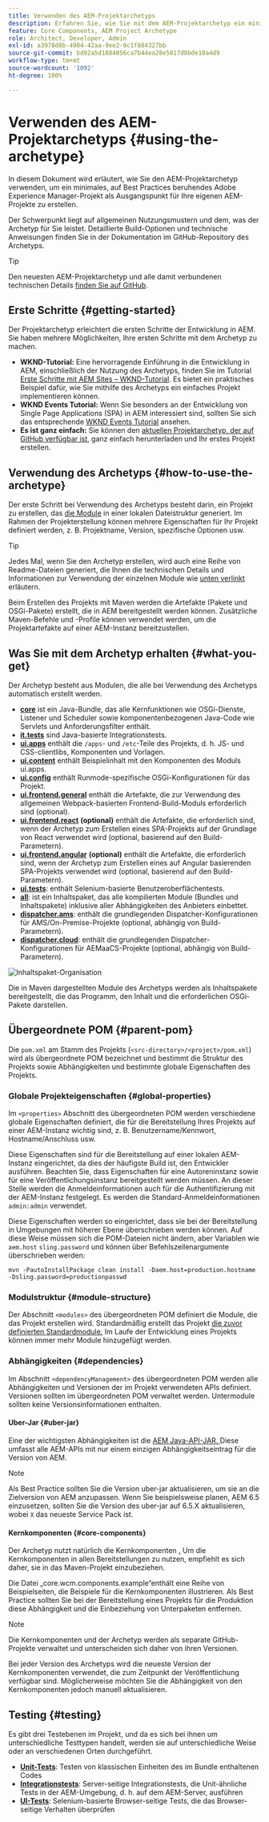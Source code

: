 ```yaml
---
title: Verwenden des AEM-Projektarchetyps
description: Erfahren Sie, wie Sie mit dem AEM-Projektarchetyp ein minimales, auf Best Practices beruhendes Adobe Experience Manager-Projekt als Ausgangspunkt für Ihre eigenen AEM-Projekte erstellen.
feature: Core Components, AEM Project Archetype
role: Architect, Developer, Admin
exl-id: a3978d8b-4904-42aa-9ee2-9c1f884327bb
source-git-commit: bd92a5d1884056ca7b44ea28e5817d8bde10a4d9
workflow-type: tm+mt
source-wordcount: '1092'
ht-degree: 100%

---
```



# Verwenden des AEM-Projektarchetyps {#using-the-archetype}

In diesem Dokument wird erläutert, wie Sie den AEM-Projektarchetyp verwenden, um ein minimales, auf Best Practices beruhendes Adobe Experience Manager-Projekt als Ausgangspunkt für Ihre eigenen AEM-Projekte zu erstellen.

Der Schwerpunkt liegt auf allgemeinen Nutzungsmustern und dem, was der Archetyp für Sie leistet. Detaillierte Build-Optionen und technische Anweisungen finden Sie in der Dokumentation im GitHub-Repository des Archetyps.

>[!TIP]
>
>Den neuesten AEM-Projektarchetyp und alle damit verbundenen technischen Details [finden Sie auf GitHub](https://github.com/adobe/aem-project-archetype).

## Erste Schritte {#getting-started}

Der Projektarchetyp erleichtert die ersten Schritte der Entwicklung in AEM. Sie haben mehrere Möglichkeiten, Ihre ersten Schritte mit dem Archetyp zu machen.

* **WKND-Tutorial:** Eine hervorragende Einführung in die Entwicklung in AEM, einschließlich der Nutzung des Archetyps, finden Sie im Tutorial [Erste Schritte mit AEM Sites – WKND-Tutorial](https://experienceleague.adobe.com/docs/experience-manager-learn/getting-started-wknd-tutorial-develop/overview.html?lang=de). Es bietet ein praktisches Beispiel dafür, wie Sie mithilfe des Archetyps ein einfaches Projekt implementieren können.
* **WKND Events Tutorial:** Wenn Sie besonders an der Entwicklung von Single Page Applications (SPA) in AEM interessiert sind, sollten Sie sich das entsprechende [WKND Events Tutorial](https://experienceleague.adobe.com/docs/experience-manager-learn/sites/spa-editor/spa-editor-framework-feature-video-use.html?lang=de) ansehen.
* **Es ist ganz einfach:** Sie können den [aktuellen Projektarchetyp, der auf GitHub verfügbar ist](https://github.com/adobe/aem-project-archetype), ganz einfach herunterladen und Ihr erstes Projekt erstellen.

## Verwendung des Archetyps {#how-to-use-the-archetype}

Der erste Schritt bei Verwendung des Archetyps besteht darin, ein Projekt zu erstellen, das [die Module](#what-you-get) in einer lokalen Dateistruktur generiert. Im Rahmen der Projekterstellung können mehrere Eigenschaften für Ihr Projekt definiert werden, z. B. Projektname, Version, spezifische Optionen usw.

>[!TIP]
>
>Jedes Mal, wenn Sie den Archetyp erstellen, wird auch eine Reihe von Readme-Dateien generiert, die Ihnen die technischen Details und Informationen zur Verwendung der einzelnen Module wie [unten verlinkt](#what-you-get) erläutern.

Beim Erstellen des Projekts mit Maven werden die Artefakte (Pakete und OSGi-Pakete) erstellt, die in AEM bereitgestellt werden können. Zusätzliche Maven-Befehle und -Profile können verwendet werden, um die Projektartefakte auf einer AEM-Instanz bereitzustellen.

## Was Sie mit dem Archetyp erhalten {#what-you-get}

Der Archetyp besteht aus Modulen, die alle bei Verwendung des Archetyps automatisch erstellt werden.

* **[core](https://github.com/adobe/aem-project-archetype/tree/develop/src/main/archetype/core)** ist ein Java-Bundle, das alle Kernfunktionen wie OSGi-Dienste, Listener und Scheduler sowie komponentenbezogenen Java-Code wie Servlets und Anforderungsfilter enthält.
* **[it.tests](https://github.com/adobe/aem-project-archetype/tree/develop/src/main/archetype/it.tests)** sind Java-basierte Integrationstests.
* **[ui.apps](https://github.com/adobe/aem-project-archetype/tree/develop/src/main/archetype/ui.apps)** enthält die `/apps`- und `/etc`-Teile des Projekts, d. h. JS- und CSS-clientlibs, Komponenten und Vorlagen.
* **[ui.content](https://github.com/adobe/aem-project-archetype/tree/develop/src/main/archetype/ui.content)** enthält Beispielinhalt mit den Komponenten des Moduls ui.apps.
* **[ui.config](https://github.com/adobe/aem-project-archetype/tree/develop/src/main/archetype/ui.config)** enthält Runmode-spezifische OSGi-Konfigurationen für das Projekt.
* **[ui.frontend.general](https://github.com/adobe/aem-project-archetype/tree/develop/src/main/archetype/ui.frontend.general)** enthält die Artefakte, die zur Verwendung des allgemeinen Webpack-basierten Frontend-Build-Moduls erforderlich sind (optional).
* **[ui.frontend.react](https://github.com/adobe/aem-project-archetype/tree/develop/src/main/archetype/ui.frontend.react)** **(optional)** enthält die Artefakte, die erforderlich sind, wenn der Archetyp zum Erstellen eines SPA-Projekts auf der Grundlage von React verwendet wird (optional, basierend auf den Build-Parametern).
* **[ui.frontend.angular](https://github.com/adobe/aem-project-archetype/tree/develop/src/main/archetype/ui.frontend.angular)** **(optional)** enthält die Artefakte, die erforderlich sind, wenn der Archetyp zum Erstellen eines auf Angular basierenden SPA-Projekts verwendet wird (optional, basierend auf den Build-Parametern).
* **[ui.tests](https://github.com/adobe/aem-project-archetype/tree/develop/src/main/archetype/ui.tests)**: enthält Selenium-basierte Benutzeroberflächentests.
* **[all](https://github.com/adobe/aem-project-archetype/tree/develop/src/main/archetype/all)**: ist ein Inhaltspaket, das alle kompilierten Module (Bundles und Inhaltspakete) inklusive aller Abhängigkeiten des Anbieters einbettet.
* **[dispatcher.ams](https://github.com/adobe/aem-project-archetype/tree/develop/src/main/archetype/dispatcher.ams)**: enthält die grundlegenden Dispatcher-Konfigurationen für AMS/On-Premise-Projekte (optional, abhängig von Build-Parametern).
* **[dispatcher.cloud](https://github.com/adobe/aem-project-archetype/tree/develop/src/main/archetype/dispatcher.cloud)**: enthält die grundlegenden Dispatcher-Konfigurationen für AEMaaCS-Projekte (optional, abhängig von Build-Parametern).

![Inhaltspaket-Organisation](/help/assets/content-package-organization.png)

Die in Maven dargestellten Module des Archetyps werden als Inhaltspakete bereitgestellt, die das Programm, den Inhalt und die erforderlichen OSGi-Pakete darstellen.

## Übergeordnete POM {#parent-pom}

Die `pom.xml` am Stamm des Projekts (`<src-directory>/<project>/pom.xml`) wird als übergeordnete POM bezeichnet und bestimmt die Struktur des Projekts sowie Abhängigkeiten und bestimmte globale Eigenschaften des Projekts.

### Globale Projekteigenschaften {#global-properties}

Im `<properties>` Abschnitt des übergeordneten POM werden verschiedene globale Eigenschaften definiert, die für die Bereitstellung Ihres Projekts auf einer AEM-Instanz wichtig sind, z. B. Benutzername/Kennwort, Hostname/Anschluss usw.

Diese Eigenschaften sind für die Bereitstellung auf einer lokalen AEM-Instanz eingerichtet, da dies der häufigste Build ist, den Entwickler ausführen. Beachten Sie, dass Eigenschaften für eine Autoreninstanz sowie für eine Veröffentlichungsinstanz bereitgestellt werden müssen. An dieser Stelle werden die Anmeldeinformationen auch für die Authentifizierung mit der AEM-Instanz festgelegt. Es werden die Standard-Anmeldeinformationen `admin:admin` verwendet.

Diese Eigenschaften werden so eingerichtet, dass sie bei der Bereitstellung in Umgebungen mit höherer Ebene überschrieben werden können. Auf diese Weise müssen sich die POM-Dateien nicht ändern, aber Variablen wie `aem.host` `sling.password` und können über Befehlszeilenargumente überschrieben werden:

```shell
mvn -PautoInstallPackage clean install -Daem.host=production.hostname -Dsling.password=productionpasswd
```

### Modulstruktur {#module-structure}

Der Abschnitt `<modules>` des übergeordneten POM definiert die Module, die das Projekt erstellen wird. Standardmäßig erstellt das Projekt [die zuvor definierten Standardmodule.](#what-you-get) Im Laufe der Entwicklung eines Projekts können immer mehr Module hinzugefügt werden.

### Abhängigkeiten {#dependencies}

Im Abschnitt `<dependencyManagement>` des übergeordneten POM werden alle Abhängigkeiten und Versionen der im Projekt verwendeten APIs definiert. Versionen sollten im übergeordneten POM verwaltet werden. Untermodule sollten keine Versionsinformationen enthalten.

#### Uber-Jar {#uber-jar}

Eine der wichtigsten Abhängigkeiten ist die [AEM Java-API-JAR. ](https://experienceleague.adobe.com/docs/experience-manager-cloud-service/implementing/developing/aem-as-a-cloud-service-sdk.html?lang=de) Diese umfasst alle AEM-APIs mit nur einem einzigen Abhängigkeitseintrag für die Version von AEM.

>[!NOTE]
>
>Als Best Practice sollten Sie die Version uber-jar aktualisieren, um sie an die Zielversion von AEM anzupassen. Wenn Sie beispielsweise planen, AEM 6.5 einzusetzen, sollten Sie die Version des uber-jar auf 6.5.X aktualisieren, wobei `X` das neueste Service Pack ist.

#### Kernkomponenten {#core-components}

Der Archetyp nutzt natürlich die Kernkomponenten [.](/help/introduction.md) Um die Kernkomponenten in allen Bereitstellungen zu nutzen, empfiehlt es sich daher, sie in das Maven-Projekt einzubeziehen.

Die Datei „core.wcm.components.example“enthält eine Reihe von Beispielseiten, die Beispiele für die Kernkomponenten illustrieren. Als Best Practice sollten Sie bei der Bereitstellung eines Projekts für die Produktion diese Abhängigkeit und die Einbeziehung von Unterpaketen entfernen.

>[!NOTE]
>
>Die Kernkomponenten und der Archetyp werden als separate GitHub-Projekte verwaltet und unterscheiden sich daher von ihren Versionen.
>
>Bei jeder Version des Archetyps wird die neueste Version der Kernkomponenten verwendet, die zum Zeitpunkt der Veröffentlichung verfügbar sind. Möglicherweise möchten Sie die Abhängigkeit von den Kernkomponenten jedoch manuell aktualisieren.

## Testing {#testing}

Es gibt drei Testebenen im Projekt, und da es sich bei ihnen um unterschiedliche Testtypen handelt, werden sie auf unterschiedliche Weise oder an verschiedenen Orten durchgeführt.

* **[Unit-Tests](https://github.com/adobe/aem-project-archetype/tree/develop/src/main/archetype/core)**: Testen von klassischen Einheiten des im Bundle enthaltenen Codes
* **[Integrationstests](https://github.com/adobe/aem-project-archetype/tree/develop/src/main/archetype/it.tests)**: Server-seitige Integrationstests, die Unit-ähnliche Tests in der AEM-Umgebung, d. h. auf dem AEM-Server, ausführen
* **[UI-Tests](https://github.com/adobe/aem-project-archetype/tree/develop/src/main/archetype/ui.tests)**: Selenium-basierte Browser-seitige Tests, die das Browser-seitige Verhalten überprüfen
